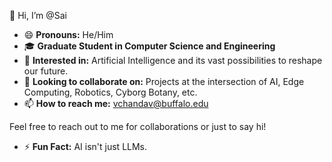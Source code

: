👋 Hi, I’m @Sai
- 😄 **Pronouns:** He/Him
- 🎓 **Graduate Student in Computer Science and Engineering**
- 👀 **Interested in:** Artificial Intelligence and its vast possibilities to reshape our future.
- 🤝 **Looking to collaborate on:** Projects at the intersection of AI, Edge Computing, Robotics, Cyborg Botany, etc.
- 📫 **How to reach me:** [vchandav@buffalo.edu](mailto:vchandav@buffalo.edu)

Feel free to reach out to me for collaborations or just to say hi!

- ⚡ **Fun Fact:** AI isn't just  LLMs.

